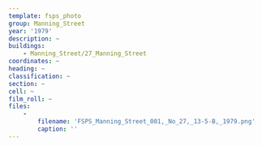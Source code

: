 ```yaml
---
template: fsps_photo
group: Manning_Street
year: '1979'
description: ~
buildings:
    - Manning_Street/27_Manning_Street
coordinates: ~
heading: ~
classification: ~
section: ~
cell: ~
film_roll: ~
files:
    -
        filename: 'FSPS_Manning_Street_001,_No_27,_13-5-B,_1979.png'
        caption: ''
---
```

